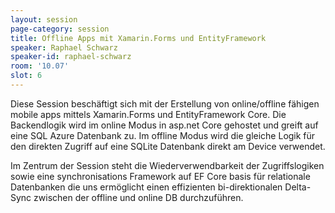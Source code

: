 ```yaml
---
layout: session
page-category: session
title: Offline Apps mit Xamarin.Forms und EntityFramework
speaker: Raphael Schwarz
speaker-id: raphael-schwarz
room: '10.07'
slot: 6
---
```


Diese Session beschäftigt sich mit der Erstellung von online/offline fähigen mobile apps mittels Xamarin.Forms und EntityFramework Core. Die Backendlogik wird im online Modus in asp.net Core gehostet und greift auf eine SQL Azure Datenbank zu. Im offline Modus wird die gleiche Logik für den direkten Zugriff auf eine SQLite Datenbank direkt am Device verwendet.

Im Zentrum der Session steht die Wiederverwendbarkeit der Zugriffslogiken sowie eine synchronisations Framework auf EF Core basis für relationale Datenbanken die uns ermöglicht einen effizienten bi-direktionalen Delta-Sync zwischen der offline und online DB durchzuführen.